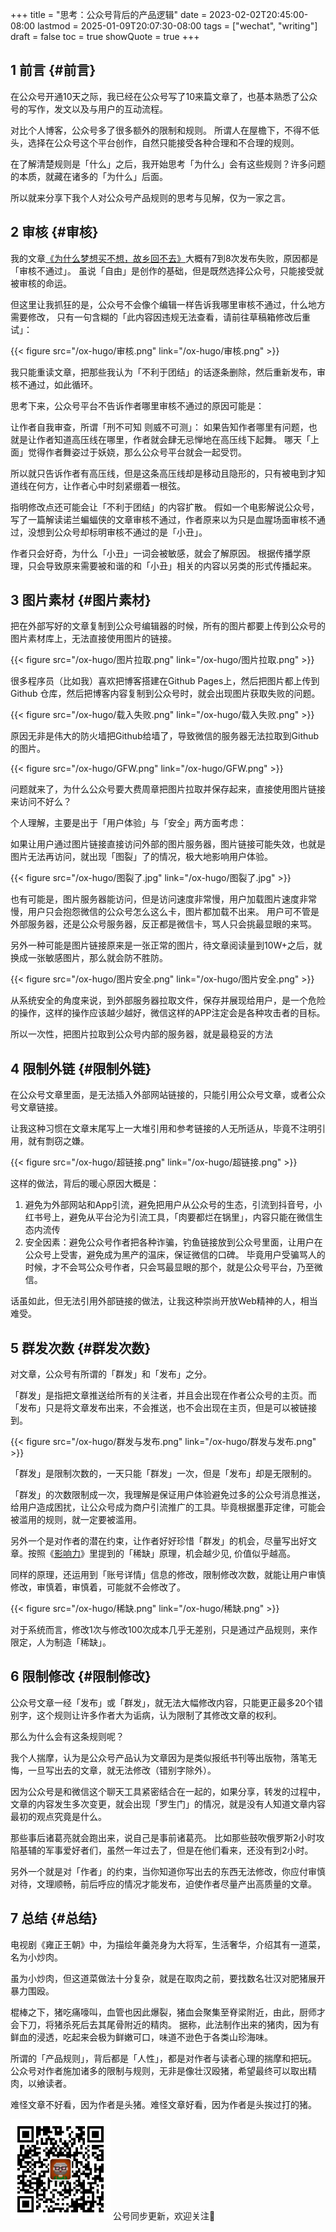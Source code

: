 +++
title = "思考：公众号背后的产品逻辑"
date = 2023-02-02T20:45:00-08:00
lastmod = 2025-01-09T20:07:30-08:00
tags = ["wechat", "writing"]
draft = false
toc = true
showQuote = true
+++

## <span class="section-num">1</span> 前言 {#前言}

在公众号开通10天之际，我已经在公众号写了10来篇文章了，也基本熟悉了公众号的写作，发文以及与用户的互动流程。

对比个人博客，公众号多了很多额外的限制和规则。
所谓人在屋檐下，不得不低头，选择在公众号这个平台创作，自然只能接受各种合理和不合理的规则。

在了解清楚规则是「什么」之后，我开始思考「为什么」会有这些规则？许多问题的本质，就藏在诸多的「为什么」后面。

所以就来分享下我个人对公众号产品规则的思考与见解，仅为一家之言。


## <span class="section-num">2</span> 审核 {#审核}

我的文章[《为什么梦想买不想，故乡回不去》](https://mp.weixin.qq.com/s/qOuJjW5HVCiuA9bqNuzLdw)大概有7到8次发布失败，原因都是「审核不通过」。
虽说「自由」是创作的基础，但是既然选择公众号，只能接受就被审核的命运。

但这里让我抓狂的是，公众号不会像个编辑一样告诉我哪里审核不通过，什么地方需要修改，
只有一句含糊的「此内容因违规无法查看，请前往草稿箱修改后重试」：

{{< figure src="/ox-hugo/审核.png" link="/ox-hugo/审核.png" >}}

我只能重读文章，把那些我认为「不利于团结」的话逐条删除，然后重新发布，审核不通过，如此循环。

思考下来，公众号平台不告诉作者哪里审核不通过的原因可能是：

让作者自我审查，所谓「刑不可知 则威不可测」：
如果告知作者哪里有问题，也就是让作者知道高压线在哪里，作者就会肆无忌惮地在高压线下起舞。
哪天「上面」觉得作者舞姿过于妖娆，那么公众号平台就会一起受罚。

所以就只告诉作者有高压线，但是这条高压线却是移动且隐形的，只有被电到才知道线在何方，让作者心中时刻紧绷着一根弦。

指明修改点还可能会让「不利于团结」的内容扩散。
假如一个电影解说公众号，写了一篇解读诺兰蝙蝠侠的文章审核不通过，作者原来以为只是血腥场面审核不通过，没想到公众号却标明审核不通过的是「小丑」。

作者只会好奇，为什么「小丑」一词会被敏感，就会了解原因。
根据传播学原理，只会导致原来需要被和谐的和「小丑」相关的内容以另类的形式传播起来。


## <span class="section-num">3</span> 图片素材 {#图片素材}

把在外部写好的文章复制到公众号编辑器的时候，所有的图片都要上传到公众号的图片素材库上，无法直接使用图片的链接。

{{< figure src="/ox-hugo/图片拉取.png" link="/ox-hugo/图片拉取.png" >}}

很多程序员（比如我）喜欢把博客搭建在Github Pages上，然后把图片都上传到Github 仓库，然后把博客内容复制到公众号时，就会出现图片获取失败的问题。

{{< figure src="/ox-hugo/载入失败.png" link="/ox-hugo/载入失败.png" >}}

原因无非是伟大的防火墙把Github给墙了，导致微信的服务器无法拉取到Github 的图片。

{{< figure src="/ox-hugo/GFW.png" link="/ox-hugo/GFW.png" >}}

问题就来了，为什么公众号要大费周章把图片拉取并保存起来，直接使用图片链接来访问不好么？

个人理解，主要是出于「用户体验」与「安全」两方面考虑：

如果让用户通过图片链接直接访问外部的图片服务器，图片链接可能失效，也就是图片无法再访问，就出现「图裂」了的情况，极大地影响用户体验。

{{< figure src="/ox-hugo/图裂了.jpg" link="/ox-hugo/图裂了.jpg" >}}

也有可能是，图片服务器能访问，但是访问速度非常慢，用户加载图片速度非常慢，用户只会抱怨微信的公众号怎么这么卡，图片都加载不出来。
用户可不管是外部服务器，还是公众号服务器，反正都是微信卡，骂人只会挑最显眼的来骂。

另外一种可能是图片链接原来是一张正常的图片，待文章阅读量到10W+之后，就换成一张敏感图片，那么就会防不胜防。

{{< figure src="/ox-hugo/图片安全.png" link="/ox-hugo/图片安全.png" >}}

从系统安全的角度来说，到外部服务器拉取文件，保存并展现给用户，是一个危险的操作，这样的操作应该越少越好，微信这样的APP注定会是各种攻击者的目标。

所以一次性，把图片拉取到公众号内部的服务器，就是最稳妥的方法


## <span class="section-num">4</span> 限制外链 {#限制外链}

在公众号文章里面，是无法插入外部网站链接的，只能引用公众号文章，或者公众号文章链接。

让我这种习惯在文章末尾写上一大堆引用和参考链接的人无所适从，毕竟不注明引用，就有剽窃之嫌。

{{< figure src="/ox-hugo/超链接.png" link="/ox-hugo/超链接.png" >}}

这样的做法，背后的暖心原因大概是：

1.  避免为外部网站和App引流，避免把用户从公众号的生态，引流到抖音号，小红书号上，避免从平台沦为引流工具，「肉要都烂在锅里」，内容只能在微信生态内流传
2.  安全因素：避免公众号作者把各种诈骗，钓鱼链接放到公众号里面，让用户在公众号上受害，避免成为黑产的温床，保证微信的口碑。
    毕竟用户受骗骂人的时候，才不会骂公众号作者，只会骂最显眼的那个，就是公众号平台，乃至微信。

话虽如此，但无法引用外部链接的做法，让我这种崇尚开放Web精神的人，相当难受。


## <span class="section-num">5</span> 群发次数 {#群发次数}

对文章，公众号有所谓的「群发」和「发布」之分。

「群发」是指把文章推送给所有的关注者，并且会出现在作者公众号的主页。而「发布」只是将文章发布出来，不会推送，也不会出现在主页，但是可以被链接到。

{{< figure src="/ox-hugo/群发与发布.png" link="/ox-hugo/群发与发布.png" >}}

「群发」是限制次数的，一天只能「群发」一次，但是「发布」却是无限制的。

「群发」的次数限制成一次，我理解是保证用户体验避免过多的公众号消息推送，给用户造成困扰，让公众号成为商户引流推广的工具。毕竟根据墨菲定律，可能会被滥用的规则，就一定要被滥用。

另外一个是对作者的潜在约束，让作者好好珍惜「群发」的机会，尽量写出好文章。按照《[影响力](https://mp.weixin.qq.com/s/PHDaAlT7LZGqt_Lm1o-oRQ)》里提到的「稀缺」原理，机会越少见, 价值似乎越高。

同样的原理，还运用到「账号详情」信息的修改，限制修改次数，就能让用户审慎修改，审慎着，审慎着，可能就不会修改了。

{{< figure src="/ox-hugo/稀缺.png" link="/ox-hugo/稀缺.png" >}}

对于系统而言，修改1次与修改100次成本几乎无差别，只是通过产品规则，来作限定，人为制造「稀缺」。


## <span class="section-num">6</span> 限制修改 {#限制修改}

公众号文章一经「发布」或「群发」，就无法大幅修改内容，只能更正最多20个错别字，这个规则让许多作者大为诟病，认为限制了其修改文章的权利。

那么为什么会有这条规则呢？

我个人揣摩，认为是公众号产品认为文章因为是类似报纸书刊等出版物，落笔无悔，一旦写出去的文章，就无法修改（错别字除外）。

因为公众号是和微信这个聊天工具紧密结合在一起的，如果分享，转发的过程中，文章的内容发生多次变更，就会出现「罗生门」的情况，就是没有人知道文章内容最初的观点究竟是什么。

那些事后诸葛亮就会跑出来，说自己是事前诸葛亮。
比如那些鼓吹俄罗斯2小时攻陷基辅的军事爱好者们，虽然一年过去了，但是在他们看来，还没有到2小时。

另外一个就是对「作者」的约束，当你知道你写出去的东西无法修改，你应付审慎对待，文理顺畅，前后呼应的情况才能发布，迫使作者尽量产出高质量的文章。


## <span class="section-num">7</span> 总结 {#总结}

电视剧《雍正王朝》中，为描绘年羹尧身为大将军，生活奢华，介绍其有一道菜，名为小炒肉。

虽为小炒肉，但这道菜做法十分复杂，就是在取肉之前，要找数名壮汉对肥猪展开暴力围殴。

棍棒之下，猪吃痛嚎叫，血管也因此爆裂，猪血会聚集至脊梁附近，由此，厨师才会下刀，将猪杀死后去其尾骨附近的精肉。
据称，此法制作出来的猪肉，因为有鲜血的浸透，吃起来会极为鲜嫩可口，味道不逊色于各类山珍海味。

所谓的「产品规则」，背后都是「人性」，都是对作者与读者心理的揣摩和把玩。
公众号对作者施加诸多的限制与规则，无非是像壮汉殴猪，希望最终可以取出精肉，以飨读者。

难怪文章不好看，因为作者是头猪。难怪文章好看，因为作者是头挨过打的猪。

<div center class="qr-container">
<img src="/ox-hugo/qrcode_gh_e06d750e626f_1.jpg" alt="qrcode_gh_e06d750e626f_1.jpg" width="160px" height="160px" center="t" class="qr-container" />
公号同步更新，欢迎关注👻
</div>

